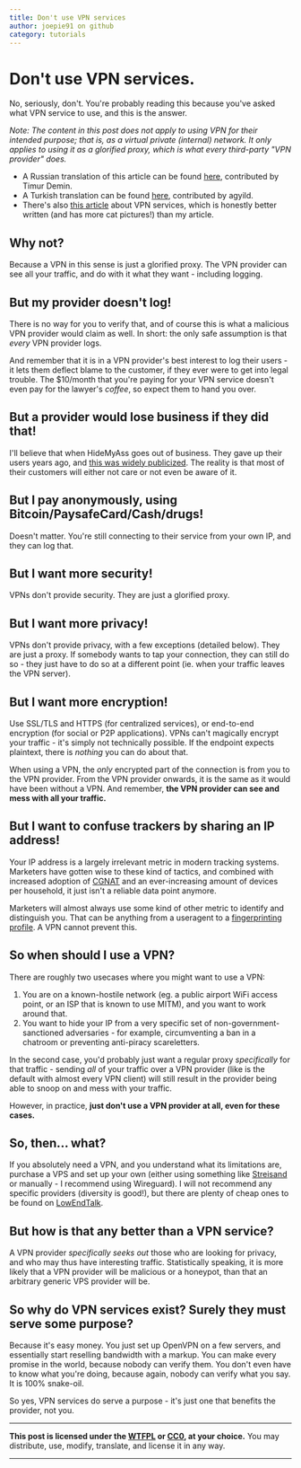 ```yaml
---
title: Don't use VPN services
author: joepie91 on github
category: tutorials
---
```


# Don't use VPN services.

No, seriously, don't. You're probably reading this because you've asked what VPN service to use, and this is the answer.

*Note: The content in this post does not apply to using VPN for their intended purpose; that is, as a virtual private (internal) network. It only applies to using it as a glorified proxy, which is what every third-party "VPN provider" does.*

- A Russian translation of this article can be found [here](https://tdemin.github.io/posts/2017-08-13-dont-use-vpn-services_ru), contributed by Timur Demin.
- A Turkish translation can be found [here](https://write.as/nwz9t04yfjwlv0yj.md), contributed by agyild.
- There's also [this article](https://schub.io/blog/2019/04/08/very-precarious-narrative.html) about VPN services, which is honestly better written (and has more cat pictures!) than my article.

## Why not?

Because a VPN in this sense is just a glorified proxy. The VPN provider can see all your traffic, and do with it what they want - including logging.

## But my provider doesn't log!

There is no way for you to verify that, and of course this is what a malicious VPN provider would claim as well. In short: the only safe assumption is that *every* VPN provider logs.

And remember that it is in a VPN provider's best interest to log their users - it lets them deflect blame to the customer, if they ever were to get into legal trouble. The $10/month that you're paying for your VPN service doesn't even pay for the lawyer's *coffee*, so expect them to hand you over.

## But a provider would lose business if they did that!

I'll believe that when HideMyAss goes out of business. They gave up their users years ago, and [this was widely publicized](http://www.theregister.co.uk/2011/09/26/hidemyass_lulzsec_controversy/). The reality is that most of their customers will either not care or not even be aware of it.

## But I pay anonymously, using Bitcoin/PaysafeCard/Cash/drugs!

Doesn't matter. You're still connecting to their service from your own IP, and they can log that.

## But I want more security!

VPNs don't provide security. They are just a glorified proxy.

## But I want more privacy!

VPNs don't provide privacy, with a few exceptions (detailed below). They are just a proxy. If somebody wants to tap your connection, they can still do so - they just have to do so at a different point (ie. when your traffic leaves the VPN server).

## But I want more encryption!

Use SSL/TLS and HTTPS (for centralized services), or end-to-end encryption (for social or P2P applications). VPNs can't magically encrypt your traffic - it's simply not technically possible. If the endpoint expects plaintext, there is *nothing* you can do about that.

When using a VPN, the *only* encrypted part of the connection is from you to the VPN provider. From the VPN provider onwards, it is the same as it would have been without a VPN. And remember, __the VPN provider can see and mess with all your traffic.__

## But I want to confuse trackers by sharing an IP address!

Your IP address is a largely irrelevant metric in modern tracking systems. Marketers have gotten wise to these kind of tactics, and combined with increased adoption of [CGNAT](https://en.wikipedia.org/wiki/Carrier-grade_NAT) and an ever-increasing amount of devices per household, it just isn't a reliable data point anymore.

Marketers will almost always use some kind of other metric to identify and distinguish you. That can be anything from a useragent to a [fingerprinting profile](https://panopticlick.eff.org/). A VPN cannot prevent this.

## So when should I use a VPN?

There are roughly two usecases where you might want to use a VPN:

1. You are on a known-hostile network (eg. a public airport WiFi access point, or an ISP that is known to use MITM), and you want to work around that.
2. You want to hide your IP from a very specific set of non-government-sanctioned adversaries - for example, circumventing a ban in a chatroom or preventing anti-piracy scareletters.

In the second case, you'd probably just want a regular proxy *specifically* for that traffic - sending *all* of your traffic over a VPN provider (like is the default with almost every VPN client) will still result in the provider being able to snoop on and mess with your traffic.

However, in practice, __just don't use a VPN provider at all, even for these cases.__

## So, then... what?

If you absolutely need a VPN, and you understand what its limitations are, purchase a VPS and set up your own (either using something like [Streisand](https://github.com/StreisandEffect/streisand) or manually - I recommend using Wireguard). I will not recommend any specific providers (diversity is good!), but there are plenty of cheap ones to be found on [LowEndTalk](https://www.lowendtalk.com/categories/offers).

## But how is that any better than a VPN service?

A VPN provider *specifically seeks out* those who are looking for privacy, and who may thus have interesting traffic. Statistically speaking, it is more likely that a VPN provider will be malicious or a honeypot, than that an arbitrary generic VPS provider will be.

## So why do VPN services exist? Surely they must serve some purpose?

Because it's easy money. You just set up OpenVPN on a few servers, and essentially start reselling bandwidth with a markup. You can make every promise in the world, because nobody can verify them. You don't even have to know what you're doing, because again, nobody can verify what you say. It is 100% snake-oil.

So yes, VPN services do serve a purpose - it's just one that benefits the provider, not you.

----

__This post is licensed under the [WTFPL](http://cryto.net/~joepie91/blog/LICENSE.txt) or [CC0](https://creativecommons.org/publicdomain/zero/1.0/), at your choice.__ You may distribute, use, modify, translate, and license it in any way. 

----
